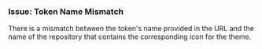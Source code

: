 ### Issue: Token Name Mismatch

There is a mismatch between the token's name provided in the URL and the name of the repository that contains the corresponding icon for the theme.
